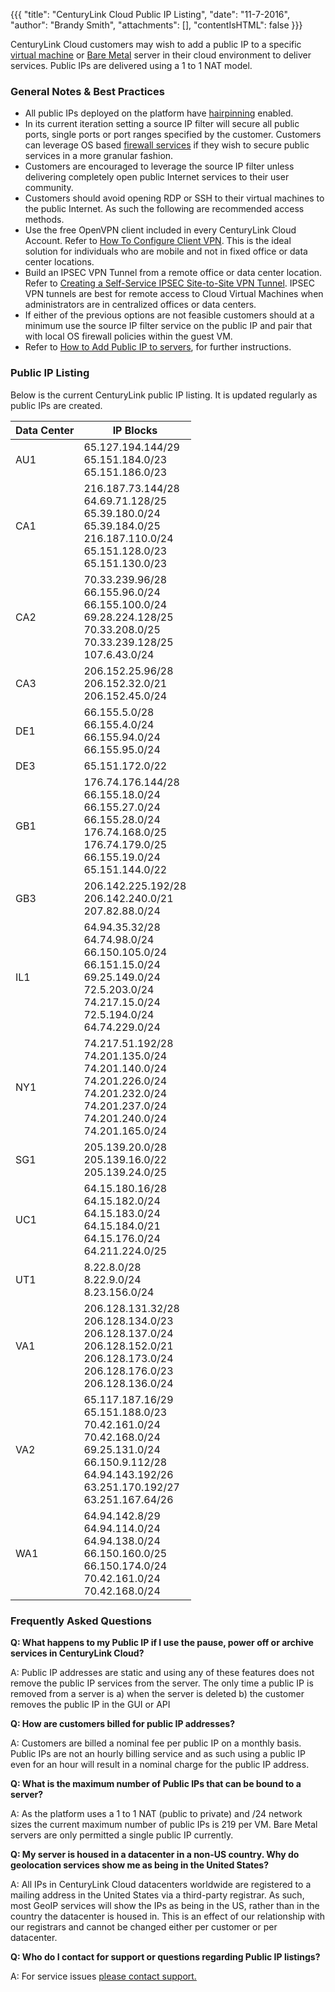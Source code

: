 {{{ "title": "CenturyLink Cloud Public IP Listing",
"date": "11-7-2016",
"author": "Brandy Smith",
"attachments": [],
"contentIsHTML": false
}}}


CenturyLink Cloud customers may wish to add a public IP to a specific [virtual machine](//www.ctl.io/servers/) or [Bare Metal](//www.ctl.io/bare-metal/) server in their cloud environment to deliver services. Public IPs are delivered using a 1 to 1 NAT model.

### General Notes & Best Practices

* All public IPs deployed on the platform have [hairpinning](../Network/hairpin-nats.md) enabled.
* In its current iteration setting a source IP filter will secure all public ports, single ports or port ranges specified by the customer. Customers can leverage OS based [firewall services](//www.ctl.io/cloud-firewall/) if they wish to secure public services in a more granular fashion.
* Customers are encouraged to leverage the source IP filter unless delivering completely open public Internet services to their user community.
* Customers should avoid opening RDP or SSH to their virtual machines to the public Internet. As such the following are recommended access methods.
 * Use the free OpenVPN client included in every CenturyLink Cloud Account. Refer to [How To Configure Client VPN](../Network/how-to-configure-client-vpn.md). This is the ideal solution for individuals who are mobile and not in fixed office or data center locations.
 * Build an IPSEC VPN Tunnel from a remote office or data center location. Refer to [Creating a Self-Service IPSEC Site-to-Site VPN Tunnel](../Network/creating-a-self-service-ipsec-site-to-site-vpn-tunnel.md). IPSEC VPN tunnels are best for remote access to Cloud Virtual Machines when administrators are in centralized offices or data centers.
 * If either of the previous options are not feasible customers should at a minimum use the source IP filter service on the public IP and pair that with local OS firewall policies within the guest VM.
 * Refer to [How to Add Public IP to servers](../Network/how-to-add-public-ip-to-virtual-machine.md), for further instructions.

### Public IP Listing

Below is the current CenturyLink public IP listing. It is updated regularly as public IPs are created.

**Data Center**|**IP Blocks**
---------------|----------
AU1|65.127.194.144/29<br>65.151.184.0/23<br>65.151.186.0/23
CA1|216.187.73.144/28<br>64.69.71.128/25<br>65.39.180.0/24<br>65.39.184.0/25<br>216.187.110.0/24<br>65.151.128.0/23<br>65.151.130.0/23
CA2|70.33.239.96/28<br>66.155.96.0/24<br>66.155.100.0/24<br>69.28.224.128/25<br>70.33.208.0/25<br>70.33.239.128/25<br>107.6.43.0/24
CA3|206.152.25.96/28<br>206.152.32.0/21<br>206.152.45.0/24
DE1|66.155.5.0/28<br>66.155.4.0/24<br>66.155.94.0/24<br>66.155.95.0/24
DE3|65.151.172.0/22
GB1|176.74.176.144/28<br>66.155.18.0/24<br>66.155.27.0/24<br>66.155.28.0/24<br>176.74.168.0/25<br>176.74.179.0/25<br>66.155.19.0/24<br>65.151.144.0/22
GB3|206.142.225.192/28<br>206.142.240.0/21<br>207.82.88.0/24
IL1|64.94.35.32/28<br>64.74.98.0/24<br>66.150.105.0/24<br>66.151.15.0/24<br>69.25.149.0/24<br>72.5.203.0/24<br>74.217.15.0/24<br>72.5.194.0/24<br>64.74.229.0/24
NY1|74.217.51.192/28<br>74.201.135.0/24<br>74.201.140.0/24<br>74.201.226.0/24<br>74.201.232.0/24<br>74.201.237.0/24<br>74.201.240.0/24<br>74.201.165.0/24
SG1|205.139.20.0/28<br>205.139.16.0/22<br>205.139.24.0/25
UC1|64.15.180.16/28<br>64.15.182.0/24<br>64.15.183.0/24<br>64.15.184.0/21<br>64.15.176.0/24<br>64.211.224.0/25
UT1|8.22.8.0/28<br>8.22.9.0/24<br>8.23.156.0/24
VA1|206.128.131.32/28<br>206.128.134.0/23<br>206.128.137.0/24<br>206.128.152.0/21<br>206.128.173.0/24<br>206.128.176.0/23<br>206.128.136.0/24
VA2|65.117.187.16/29<br>65.151.188.0/23<br>70.42.161.0/24<br>70.42.168.0/24<br>69.25.131.0/24<br>66.150.9.112/28<br>64.94.143.192/26<br>63.251.170.192/27<br>63.251.167.64/26
WA1|64.94.142.8/29<br>64.94.114.0/24<br>64.94.138.0/24<br>66.150.160.0/25<br>66.150.174.0/24<br>70.42.161.0/24<br>70.42.168.0/24

### Frequently Asked Questions

**Q: What happens to my Public IP if I use the pause, power off or archive services in CenturyLink Cloud?**

A: Public IP addresses are static and using any of these features does not remove the public IP services from the server. The only time a public IP is removed from a server is a) when the server is deleted b) the customer removes the public IP in the GUI or API

**Q: How are customers billed for public IP addresses?**

A: Customers are billed a nominal fee per public IP on a monthly basis. Public IPs are not an hourly billing service and as such using a public IP even for an hour will result in a nominal charge for the public IP address.

**Q: What is the maximum number of Public IPs that can be bound to a server?**

A: As the platform uses a 1 to 1 NAT (public to private) and /24 network sizes the current maximum number of public IPs is 219 per VM. Bare Metal servers are only permitted a single public IP currently.

**Q: My server is housed in a datacenter in a non-US country.  Why do geolocation services show me as being in the United States?**
 
 A:  All IPs in CenturyLink Cloud datacenters worldwide are registered to a mailing address in the United States via a third-party registrar.  As such, most GeoIP services will show the IPs as being in the US, rather than in the country the datacenter is housed in.  This is an effect of our relationship with our registrars and cannot be changed either per customer or per datacenter.
 
**Q: Who do I contact for support or questions regarding Public IP listings?**

A: For service issues [please contact support.](../Support/how-do-i-report-a-support-issue.md)
